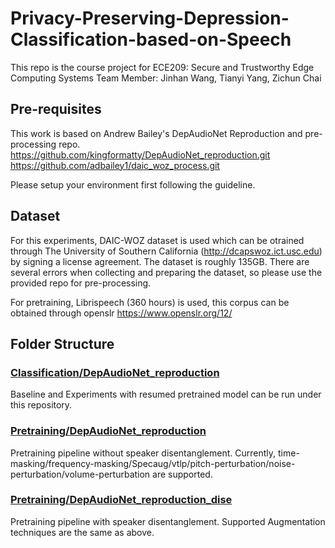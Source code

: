 # Privacy-Preserving-Depression-Classification-based-on-Speech

This repo is the course project for ECE209: Secure and Trustworthy Edge Computing Systems
Team Member: Jinhan Wang, Tianyi Yang, Zichun Chai

## Pre-requisites
This work is based on Andrew Bailey's DepAudioNet Reproduction and pre-processing repo.   
https://github.com/kingformatty/DepAudioNet_reproduction.git  
https://github.com/adbailey1/daic_woz_process.git  


Please setup your environment first following the guideline.

## Dataset
For this experiments, DAIC-WOZ dataset is used which can be otrained through The University of Southern California (http://dcapswoz.ict.usc.edu) by signing a license agreement. The dataset is roughly 135GB. There are several errors when collecting and preparing the dataset, so please use the provided repo for pre-processing. 

For pretraining, Librispeech (360 hours) is used, this corpus can be obtained through openslr https://www.openslr.org/12/  

## Folder Structure

### [Classification/DepAudioNet_reproduction](Classification/DepAudioNet_reproduction)  

Baseline and Experiments with resumed pretrained model can be run under this repository.  



### [Pretraining/DepAudioNet_reproduction](Pretraining/DepAudioNet_reproduction)  
Pretraining pipeline without speaker disentanglement. Currently, time-masking/frequency-masking/Specaug/vtlp/pitch-perturbation/noise-perturbation/volume-perturbation are supported.

### [Pretraining/DepAudioNet_reproduction_dise](Pretraining/DepAudioNet_reproduction_disentangle)  
Pretraining pipeline with speaker disentanglement. Supported Augmentation techniques are the same as above.
